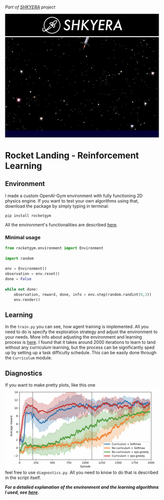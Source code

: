 _Part of [SHKYERA](https://youtu.be/Kb4bNZGqKyE) project_

![background](img/shkyera.png "Shkyera Aerospace")
![Rocket landing](img/landing_anim.gif)

# Rocket Landing - Reinforcement Learning

## Environment

I made a custom OpenAI-Gym environment with fully functioning 2D physics engine. If you want to test your own algorithms using that, download the package by simply typing in terminal:

```
pip install rocketgym
```

All the environment's functionalities are described [here](environment/README.md).

### Minimal usage

```python
from rocketgym.environment import Environment

import random

env = Environment()
observation = env.reset()
done = False

while not done:
    observation, reward, done, info = env.step(random.randint(0,3))
    env.render()
```

## Learning

In the `train.py` you can see, how agent training is implemented. All you need to do is specify the exploration strategy and adjust the environment to your needs. More info about adjusting the environment and learning process is [here](environment/README.md). I found that it takes around 2000 iterations to learn to land without any curriculum learning, but the process can be significantly sped up by setting up a task difficulty schedule. This can be easily done through the `Curriculum` module.

## Diagnostics

If you want to make pretty plots, like this one
![pretty plot](img/pretty_plot.png)
feel free to use `diagnostics.py`. All you need to know to do that is described in the script itself.

_**For a detailed explanation of the environment and the learning algorithms I used, see [here](url).**_
